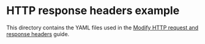 # HTTP response headers example

This directory contains the YAML files used in the [Modify HTTP request and response headers](https://docs.nginx.com/nginx-gateway-fabric/how-to/traffic-management/request-response-headers/) guide.
